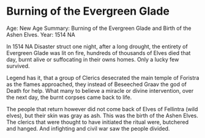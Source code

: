 # Burning of the Evergreen Glade

Age: New Age
Summary: Burning of the Evergreen Glade and Birth of the Ashen Elves.
Year: 1514 NA

In 1514 NA Disaster struct one night, after a long drought, the entirety of Evergreen Glade was lit on fire, hundreds of thousands of Elves died that day, burnt alive or suffocating in their owns homes. Only a lucky few survived.

Legend has it, that a group of Clerics desecrated the main temple of Foristra as the flames approached, they instead of Beseeched Graav the god of Death for help. What many to believe a miracle or divine intervention, over the next day, the burnt corpses came back to life.

The people that return however did not come back of Elves of Fellintra (wild elves), but their skin was gray as ash. This was the birth of the Ashen Elves.  The clerics that were thought to have initiated the ritual were, butchered and hanged. And infighting and civil war saw the people divided.